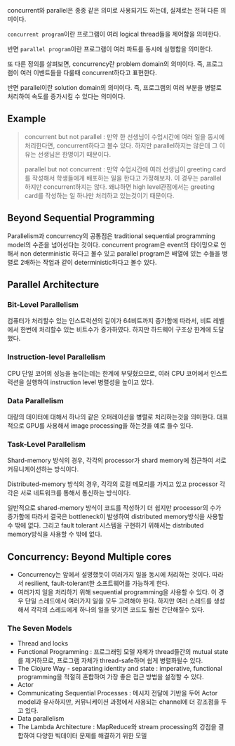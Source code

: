concurrent와 parallel은 종종 같은 의미로 사용되기도 하는데, 실제로는 전혀 다른 의미이다.

`concurrent program`이란 프로그램이 여러 logical thread들을 제어함을 의미한다.

반면 `parallel program`이란 프로그램이 여러 파트를 동시에 실행함을 의미한다.



또 다른 정의를 살펴보면, concurrency란 problem domain의 의미이다. 즉, 프로그램이 여러 이벤트들을 다룰때 concurrent하다고 표현한다.

반면 parallel이란 solution domain의 의미이다. 즉, 프로그램의 여러 부분을 병렬로 처리하여 속도를 증가시킬 수 있다는 의미이다.



## Example

>concurrent but not parallel : 만약 한 선생님이 수업시간에 여러 일을 동시에 처리한다면, concurrent하다고 볼수 있다. 하지만 parallel하지는 않은데 그 이유는 선생님은 한명이기 때문이다.
>
>parallel but not concurrent : 만약 수업시간에 여러 선생님이 greeting card를 작성해서 학생들에게 배포하는 일을 한다고 가정해보자. 이 경우는 parallel 하지만 concurrent하지는 않다. 왜냐하면 high level관점에서는 greeting card를 작성하는 일 하나만 처리하고 있는것이기 때문이다.



## Beyond Sequential Programming

Parallelism과 concurrency의 공통점은 traditional sequential programming model의 수준을 넘어선다는 것이다. concurrent program은 event의 타이밍으로 인해서 non deterministic 하다고 볼수 있고 parallel program은 배열에 있는 수들을 병렬로 2배하는 작업과 같이 deterministic하다고 볼수 있다.



## Parallel Architecture

### Bit-Level Parallelism

컴퓨터가 처리할수 있는 인스트럭션의 길이가 64비트까지 증가함에 따라서, 비트 레벨에서 한번에 처리할수 있는 비트수가 증가하였다. 하지만 하드웨어 구조상 한계에 도달했다.



### Instruction-level Parallelism

CPU 단일 코어의 성능을 높이는데는 한계에 부딪혔으므로, 여러 CPU 코어에서 인스트럭션을 실행하여 instruction level 병렬성을 높이고 있다.



### Data Parallelism

대량의 데이터에 대해서 하나의 같은 오퍼레이션을 병렬로 처리하는것을 의미한다. 대표적으로 GPU를 사용해서 image processing을 하는것을 예로 들수 있다.



### Task-Level Parallelism

Shard-memory 방식의 경우, 각각의 processor가 shard memory에 접근하여 서로 커뮤니케이션하는 방식이다.

Distributed-memory 방식의 경우, 각각의 로컬 메모리를 가지고 있고 processor 각각은 서로 네트워크를 통해서 통신하는 방식이다.

일반적으로 shared-memory 방식이 코드를 작성하기 더 쉽지만 processor의 수가 증가함에 따라서 결국은 bottleneck이 발생하여 distributed memory방식을 사용할 수 밖에 없다. 그리고 fault tolerant 시스템을 구현하기 위해서는 distributed memory방식을 사용할 수 밖에 없다.



## Concurrency: Beyond Multiple cores

- Concurrency는 앞에서 설명했듯이 여러가지 일을 동시에 처리하는 것이다. 따라서 resilient, fault-tolerant한 소프트웨어를 가능하게 한다.
- 여러가지 일을 처리하기 위해 sequential programming을 사용할 수 있다. 이 경우 단일 스레드에서 여러가지 일을 모두 고려해야 한다. 하지만 여러 스레드를 생성해서 각각의 스레드에게 하나의 일을 맞기면 코드도 훨씬 간단해질수 있다.



### The Seven Models

- Thread and locks
- Functional Programming : 프로그래밍 모델 자체가 thread들간의 mutual state를 제거하므로, 프로그램 자체가 thread-safe하며 쉽게 병렬화될수 있다.
- The Clojure Way - separating identity and state : imperative, functional programming을 적절히 혼합하여 가장 좋은 접근 방법을 설정할 수 있다.
- Actor
- Communicating Sequential Processes : 메시지 전달에 기반을 두어 Actor model과 유사하지만, 커뮤니케이션 과정에서 사용되는 channel에 더 강조점을 두고 있다.
- Data parallelism
- The Lambda Architecture : MapReduce와 stream processing의 강점을 결합하여 다양한 빅데이터 문제를 해결하기 위한 모델